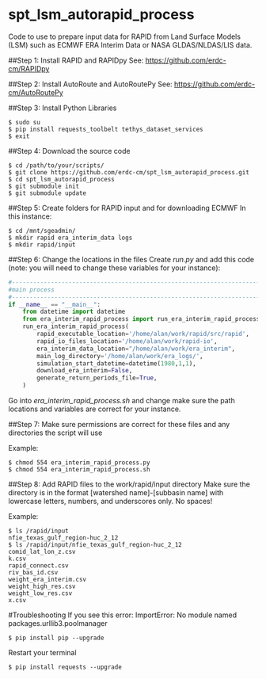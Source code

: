 # spt_lsm_autorapid_process
Code to use to prepare input data for RAPID from Land Surface Models (LSM) such as ECMWF ERA Interim Data or NASA GLDAS/NLDAS/LIS data.

##Step 1: Install RAPID and RAPIDpy
See: https://github.com/erdc-cm/RAPIDpy

##Step 2: Install AutoRoute and AutoRoutePy
See: https://github.com/erdc-cm/AutoRoutePy

##Step 3: Install Python Libraries
```
$ sudo su
$ pip install requests_toolbelt tethys_dataset_services 
$ exit
```

##Step 4: Download the source code
```
$ cd /path/to/your/scripts/
$ git clone https://github.com/erdc-cm/spt_lsm_autorapid_process.git
$ cd spt_lsm_autorapid_process
$ git submodule init
$ git submodule update
```
##Step 5: Create folders for RAPID input and for downloading ECMWF
In this instance:
```
$ cd /mnt/sgeadmin/
$ mkdir rapid era_interim_data logs
$ mkdir rapid/input
```
##Step 6: Change the locations in the files
Create  *run.py* and add this code (note: you will need to change these variables for your instance):
```python
#------------------------------------------------------------------------------
#main process
#------------------------------------------------------------------------------
if __name__ == "__main__":
    from datetime import datetime
    from era_interim_rapid_process import run_era_interim_rapid_process
    run_era_interim_rapid_process(
        rapid_executable_location='/home/alan/work/rapid/src/rapid',
        rapid_io_files_location='/home/alan/work/rapid-io',
        era_interim_data_location="/home/alan/work/era_interim",
        main_log_directory='/home/alan/work/era_logs/',
        simulation_start_datetime=datetime(1980,1,1),
        download_era_interim=False,
        generate_return_periods_file=True,
    )
```
Go into *era_interim_rapid_process.sh* and change make sure the path locations and variables are correct for your instance.

##Step 7: Make sure permissions are correct for these files and any directories the script will use

Example:
```
$ chmod 554 era_interim_rapid_process.py
$ chmod 554 era_interim_rapid_process.sh
```
##Step 8: Add RAPID files to the work/rapid/input directory
Make sure the directory is in the format [watershed name]-[subbasin name]
with lowercase letters, numbers, and underscores only. No spaces!


Example:
```
$ ls /rapid/input
nfie_texas_gulf_region-huc_2_12
$ ls /rapid/input/nfie_texas_gulf_region-huc_2_12
comid_lat_lon_z.csv
k.csv
rapid_connect.csv
riv_bas_id.csv
weight_era_interim.csv
weight_high_res.csv
weight_low_res.csv
x.csv
```

#Troubleshooting
If you see this error:
ImportError: No module named packages.urllib3.poolmanager
```
$ pip install pip --upgrade
```
Restart your terminal
```
$ pip install requests --upgrade
```
